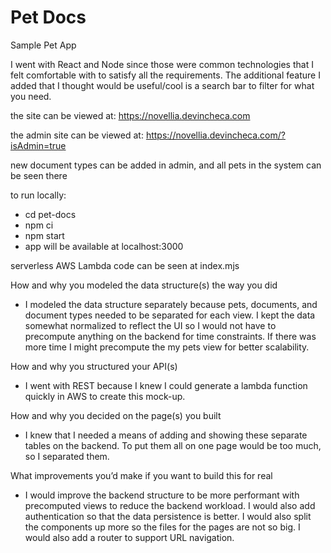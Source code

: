 # Pet Docs
Sample Pet App

I went with React and Node since those were common technologies that I felt comfortable with to satisfy all the requirements. The additional feature I added that I thought would be useful/cool is a search bar to filter for what you need.

the site can be viewed at: https://novellia.devincheca.com

the admin site can be viewed at: https://novellia.devincheca.com/?isAdmin=true

new document types can be added in admin, and all pets in the system can be seen there

to run locally:
- cd pet-docs
- npm ci
- npm start
- app will be available at localhost:3000

serverless AWS Lambda code can be seen at index.mjs

How and why you modeled the data structure(s) the way you did
- I modeled the data structure separately because pets, documents, and document types needed to be separated for each view. I kept the data somewhat normalized to reflect the UI so I would not have to precompute anything on the backend for time constraints. If there was more time I might precompute the my pets view for better scalability.

How and why you structured your API(s)
- I went with REST because I knew I could generate a lambda function quickly in AWS to create this mock-up.

How and why you decided on the page(s) you built
- I knew that I needed a means of adding and showing these separate tables on the backend. To put them all on one page would be too much, so I separated them.

What improvements you’d make if you want to build this for real
- I would improve the backend structure to be more performant with precomputed views to reduce the backend workload. I would also add authentication so that the data persistence is better. I would also split the components up more so the files for the pages are not so big. I would also add a router to support URL navigation.

